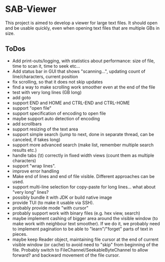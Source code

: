 # SAB-Viewer #

This project is aimed to develop a viewer for large text files.
It should open and be usable quickly, even when opening text files that are multiple GBs in size.

## ToDos ##
* Add print-outs/logging, with statistics about performance: size of file, time to scan it, time to seek etc...
* Add status bar in GUI that shows "scanning...", updating count of line/characters, current position
* fix scrolling, so that it does not skip updates
* find a way to make scrolling work smoother even at the end of the file
* test with very long lines (GB long)
* add goto
* support END and HOME and CTRL-END and CTRL-HOME
* support "open file"
* support specification of encoding to open file
* maybe support auto detection of encoding
* add scrollbars
* support resizing of the text area
* support simple search (jump to next, done in separate thread, can be canceled, if takes long)
* support more advanced search (make list, remember multiple search results etc.)
* handle tabs (\t) correctly in fixed width views (count them as multiple characters)
* support "wrap lines".
* improve error handling
* Make end of lines and end of file visible. Different approaches can be used.
* support multi-line selection for copy-paste for long lines... what about "very long" lines?
* possibly bundle it with JDK or build native image
* provide TUI (to make it usable via SSH).
* probably provide mode "with cursor"
* probably support work with binary files (e.g. hex view, search)
* maybe implement cashing of bigger area around the visible window
  (to make work with neighbour text smoother). If we do it, we probably
  need to implement pagination to be able to "learn"/"forget" parts of
  text in pieces.
* maybe keep Reader object, maintaining file cursor at the end of current visible window (or cache)
  to avoid need to "skip" from beginning of the file. Probably switch to FileChannel/SeekableByteChannel to allow forward?
  and backward movement of the file cursor.
